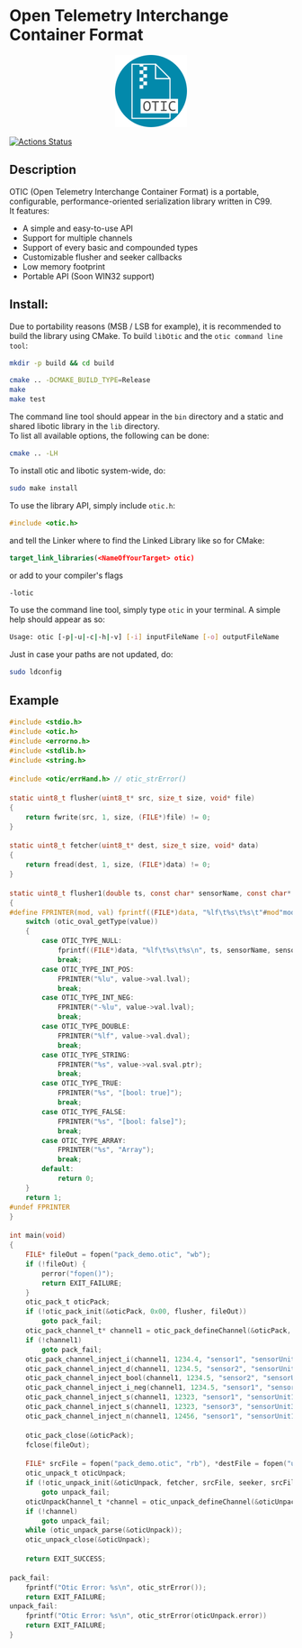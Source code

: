 # Open Telemetry Interchange Container Format  

<p width="64" height="64" align="center"><img style="align-content: center" src="https://raw.githubusercontent.com/talpa-io/otic/develop/doc/icon128.png" alt="otic_logo"></p>


[![Actions Status](https://github.com/talpa-io/otic/workflows/build/badge.svg)](https://github.com/talpa-io/otic/actions)  

## Description  
OTIC (Open Telemetry Interchange Container Format) is a portable, configurable, performance-oriented serialization library 
written in C99.  
It features:  
- A simple and easy-to-use API
- Support for multiple channels
- Support of every basic and compounded types
- Customizable flusher and seeker callbacks
- Low memory footprint  
- Portable API (Soon WIN32 support)

## Install:  
Due to portability reasons (MSB / LSB for example), it is recommended to build the library using CMake.
To build `libOtic` and the `otic command line tool`:  
```bash
mkdir -p build && cd build
```
```bash
cmake .. -DCMAKE_BUILD_TYPE=Release
make 
make test
```
The command line tool should appear in the `bin` directory and a static and shared libotic library in the `lib` 
directory.  
To list all available options, the following can be done:  
```bash
cmake .. -LH
```
To install otic and libotic system-wide, do:
```bash
sudo make install
```  

To use the library API, simply include `otic.h`:
```c
#include <otic.h>
```
and tell the Linker where to find the Linked Library like so for CMake:
```CMake
target_link_libraries(<NameOfYourTarget> otic)
```
or add to your compiler's flags
```bash
-lotic
```  
To use the command line tool, simply type `otic` in your terminal. A simple help should appear as so:  
```bash
Usage: otic [-p|-u|-c|-h|-v] [-i] inputFileName [-o] outputFileName
```  
Just in case your paths are not updated, do:  
```bash
sudo ldconfig
```  

## Example
```c
#include <stdio.h>
#include <otic.h>
#include <errorno.h>
#include <stdlib.h>
#include <string.h>

#include <otic/errHand.h> // otic_strError()

static uint8_t flusher(uint8_t* src, size_t size, void* file)
{
    return fwrite(src, 1, size, (FILE*)file) != 0;
}

static uint8_t fetcher(uint8_t* dest, size_t size, void* data)
{
    return fread(dest, 1, size, (FILE*)data) != 0;
}

static uint8_t flusher1(double ts, const char* sensorName, const char* sensorUnit, const oval_t* value, void* data)
{
#define FPRINTER(mod, val) fprintf((FILE*)data, "%lf\t%s\t%s\t"#mod"mod\n", ts, sensorName, sensorUnit, val)
    switch (otic_oval_getType(value))
    {
        case OTIC_TYPE_NULL:
            fprintf((FILE*)data, "%lf\t%s\t%s\n", ts, sensorName, sensorUnit);
            break;
        case OTIC_TYPE_INT_POS:
            FPRINTER("%lu", value->val.lval);
            break;
        case OTIC_TYPE_INT_NEG:
            FPRINTER("-%lu", value->val.lval);
            break;
        case OTIC_TYPE_DOUBLE:
            FPRINTER("%lf", value->val.dval);
            break;
        case OTIC_TYPE_STRING:
            FPRINTER("%s", value->val.sval.ptr);
            break;
        case OTIC_TYPE_TRUE:
            FPRINTER("%s", "[bool: true]");
            break;
        case OTIC_TYPE_FALSE:
            FPRINTER("%s", "[bool: false]");
            break;
        case OTIC_TYPE_ARRAY:
            FPRINTER("%s", "Array");
            break;
        default:
            return 0;
    }
    return 1;
#undef FPRINTER
}

int main(void)
{  
    FILE* fileOut = fopen("pack_demo.otic", "wb");
    if (!fileOut) {
        perror("fopen()");
        return EXIT_FAILURE;
    }
    otic_pack_t oticPack;
    if (!otic_pack_init(&oticPack, 0x00, flusher, fileOut))
        goto pack_fail;
    otic_pack_channel_t* channel1 = otic_pack_defineChannel(&oticPack, OTIC_CHANNEL_TYPE_SENSOR, 1, 0x00, 2048);
    if (!channel1)
        goto pack_fail;
    otic_pack_channel_inject_i(channel1, 1234.4, "sensor1", "sensorUnit1", 1232434);
    otic_pack_channel_inject_d(channel1, 1234.5, "sensor2", "sensorUnit2", 3.1417);
    otic_pack_channel_inject_bool(channel1, 1234.5, "sensor2", "sensorUnit2", 0);
    otic_pack_channel_inject_i_neg(channel1, 1234.5, "sensor1", "sensorUnit1", 54);
    otic_pack_channel_inject_s(channel1, 12323, "sensor1", "sensorUnit1", "Some string");
    otic_pack_channel_inject_s(channel1, 12323, "sensor3", "sensorUnit3", "Some other string");
    otic_pack_channel_inject_n(channel1, 12456, "sensor1", "sensorUnit1");

    otic_pack_close(&oticPack);
    fclose(fileOut);

    FILE* srcFile = fopen("pack_demo.otic", "rb"), *destFile = fopen("unpack_demo.tsv", "w");
    otic_unpack_t oticUnpack;
    if (!otic_unpack_init(&oticUnpack, fetcher, srcFile, seeker, srcFile))
        goto unpack_fail;
    oticUnpackChannel_t *channel = otic_unpack_defineChannel(&oticUnpack, 1, flusher2, destFile);
    if (!channel)
        goto unpack_fail;
    while (otic_unpack_parse(&oticUnpack));
    otic_unpack_close(&oticUnpack);

    return EXIT_SUCCESS;

pack_fail:
    fprintf("Otic Error: %s\n", otic_strError());
    return EXIT_FAILURE;
unpack_fail:
    fprintf("Otic Error: %s\n", otic_strError(oticUnpack.error))
    return EXIT_FAILURE;
}
```